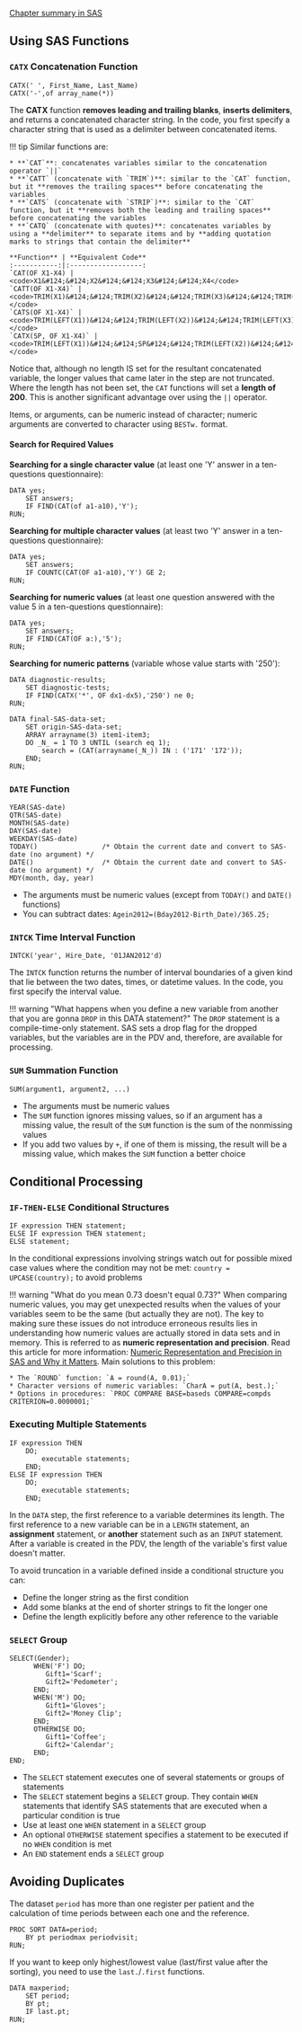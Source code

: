 [Chapter summary in SAS](https://support.sas.com/edu/OLTRN/ECPRG193/m421/m421_5_a_sum.htm)

## Using SAS Functions

### `CATX` Concatenation Function

```
CATX(' ', First_Name, Last_Name)
CATX('-',of array_name(*))
```

The **CATX** function **removes leading and trailing blanks**, **inserts delimiters**, and returns a concatenated character string. In the code, you first specify a character string that is used as a delimiter between concatenated items.

!!! tip
    Similar functions are:
    
    * **`CAT`**: concatenates variables similar to the concatenation operator `||` 
    * **`CATT` (concatenate with `TRIM`)**: similar to the `CAT` function, but it **removes the trailing spaces** before concatenating the variables
    * **`CATS` (concatenate with `STRIP`)**: similar to the `CAT` function, but it **removes both the leading and trailing spaces** before concatenating the variables
    * **`CATQ` (concatenate with quotes)**: concatenates variables by using a **delimiter** to separate items and by **adding quotation marks to strings that contain the delimiter**
    
    **Function** | **Equivalent Code**
    :-----------:|:------------------:
    `CAT(OF X1-X4) | <code>X1&#124;&#124;X2&#124;&#124;X3&#124;&#124;X4</code>
    `CATT(OF X1-X4)` | <code>TRIM(X1)&#124;&#124;TRIM(X2)&#124;&#124;TRIM(X3)&#124;&#124;TRIM(X4)</code>
    `CATS(OF X1-X4)` | <code>TRIM(LEFT(X1))&#124;&#124;TRIM(LEFT(X2))&#124;&#124;TRIM(LEFT(X3))&#124;&#124;TRIM(LEFT(X4))</code>
    `CATX(SP, OF X1-X4)` | <code>TRIM(LEFT(X1))&#124;&#124;SP&#124;&#124;TRIM(LEFT(X2))&#124;&#124;SP&#124;&#124;TRIM(LEFT(X3))&#124;&#124;SP&#124;&#124;TRIM(LEFT(X4))</code>
    
Notice that, although no length IS set for the resultant concatenated variable, the longer values that came later in the step are not truncated. Where the length has not been set, the `CAT` functions will set a **length of 200**. This is another significant advantage over using the `||` operator.

Items, or arguments, can be numeric instead of character; numeric arguments are converted to character using `BESTw.` format.

#### Search for Required Values

**Searching for a single character value** (at least one 'Y' answer in a ten-questions questionnaire):
```
DATA yes;
	SET answers;
	IF FIND(CAT(of a1-a10),'Y');
RUN;
```

**Searching for multiple character values** (at least two 'Y' answer in a ten-questions questionnaire):
```
DATA yes;
	SET answers;
	IF COUNTC(CAT(OF a1-a10),'Y') GE 2;
RUN;
```

**Searching for numeric values** (at least one question answered with the value 5 in a ten-questions questionnaire):
```
DATA yes;
	SET answers;
	IF FIND(CAT(OF a:),'5');
RUN;
```

**Searching for numeric patterns** (variable whose value starts with '250'):
```
DATA diagnostic-results;
	SET diagnostic-tests;
	IF FIND(CATX('*', OF dx1-dx5),'250') ne 0;
RUN;
```


```
DATA final-SAS-data-set;
	SET origin-SAS-data-set;
	ARRAY arrayname(3) item1-item3;
	DO _N_ = 1 TO 3 UNTIL (search eq 1);
		search = (CAT(arrayname(_N_)) IN : ('171' '172'));
	END;
RUN;
```

### `DATE` Function

```
YEAR(SAS-date)     
QTR(SAS-date)
MONTH(SAS-date)
DAY(SAS-date)
WEEKDAY(SAS-date)
TODAY()                /* Obtain the current date and convert to SAS-date (no argument) */
DATE()                 /* Obtain the current date and convert to SAS-date (no argument) */
MDY(month, day, year)
```

- The arguments must be numeric values (except from `TODAY()` and `DATE()` functions)
- You can subtract dates: `Agein2012=(Bday2012-Birth_Date)/365.25;`

### `INTCK` Time Interval Function

```
INTCK('year', Hire_Date, '01JAN2012'd)
```

The `INTCK` function returns the number of interval boundaries of a given kind that lie between the two dates, times, or datetime values. In the code, you first specify the interval value.


!!! warning "What happens when you define a new variable from another that you are gonna `DROP` in this DATA statement?"
    The `DROP` statement is a compile-time-only statement. SAS sets a drop flag for the dropped variables, but the variables are in the PDV and, therefore, are available for processing.
    
### `SUM` Summation Function

```
SUM(argument1, argument2, ...)
```

- The arguments must be numeric values
- The `SUM` function ignores missing values, so if an argument has a missing value, the result of the `SUM` function is the sum of the nonmissing values
- If you add two values by `+`, if one of them is missing, the result will be a missing value, which makes the `SUM` function a better choice

## Conditional Processing

### `IF-THEN-ELSE` Conditional Structures

```
IF expression THEN statement;
ELSE IF expression THEN statement;
ELSE statement;
```

In the conditional expressions involving strings watch out for possible mixed case values where the condition may not be met:  `country = UPCASE(country);` to avoid problems

!!! warning "What do you mean 0.73 doesn't equal 0.73?"
    When comparing numeric values, you may get unexpected results when the values of your variables seem to be the same (but actually they are not). The key to making sure these issues do not introduce erroneous results lies in understanding how numeric values are actually stored in data sets and in memory. This is referred to as **numeric representation and precision**. Read this article for more information: [Numeric Representation and Precision in SAS and Why it Matters](https://www.pharmasug.org/proceedings/2014/CC/PharmaSUG-2014-CC50.pdf).
    Main solutions to this problem:
    
    * The `ROUND` function: `A = round(A, 0.01);`
    * Character versions of numeric variables: `CharA = put(A, best.);`
    * Options in procedures: `PROC COMPARE BASE=baseds COMPARE=compds CRITERION=0.0000001;`

### Executing Multiple Statements

```
IF expression THEN
    DO;
        executable statements;
    END;
ELSE IF expression THEN
    DO;
        executable statements;
    END;
```
    
In the `DATA` step, the first reference to a variable determines its length. The first reference to a new variable can be in a `LENGTH` statement, an **assignment** statement, or **another** statement such as an `INPUT` statement. After a variable is created in the PDV, the length of the variable's first value doesn't matter. 

To avoid truncation in a variable defined inside a conditional structure you can:

- Define the longer string as the first condition
- Add some blanks at the end of shorter strings to fit the longer one
- Define the length explicitly before any other reference to the variable

### `SELECT` Group

```
SELECT(Gender);
      WHEN('F') DO;
         Gift1='Scarf';
         Gift2='Pedometer';
      END;
      WHEN('M') DO;
         Gift1='Gloves';
         Gift2='Money Clip';
      END;
      OTHERWISE DO;
         Gift1='Coffee';
         Gift2='Calendar';
      END;
END;
```

- The `SELECT` statement executes one of several statements or groups of statements
- The `SELECT` statement begins a `SELECT` group. They contain `WHEN` statements that identify SAS statements that are executed when a particular condition is true
- Use at least one `WHEN` statement in a `SELECT` group
- An optional `OTHERWISE` statement specifies a statement to be executed if no `WHEN` condition is met
- An `END` statement ends a `SELECT` group

## Avoiding Duplicates

The dataset `period` has more than one register per patient and the calculation of time periods between each one and the reference.
```
PROC SORT DATA=period;
	BY pt periodmax periodvisit;
RUN;
```

If you want to keep only highest/lowest value (last/first value after the sorting), you need to use the `last.`/`.first` functions.
```
DATA maxperiod;
	SET period;
	BY pt;
	IF last.pt;
RUN;
```
